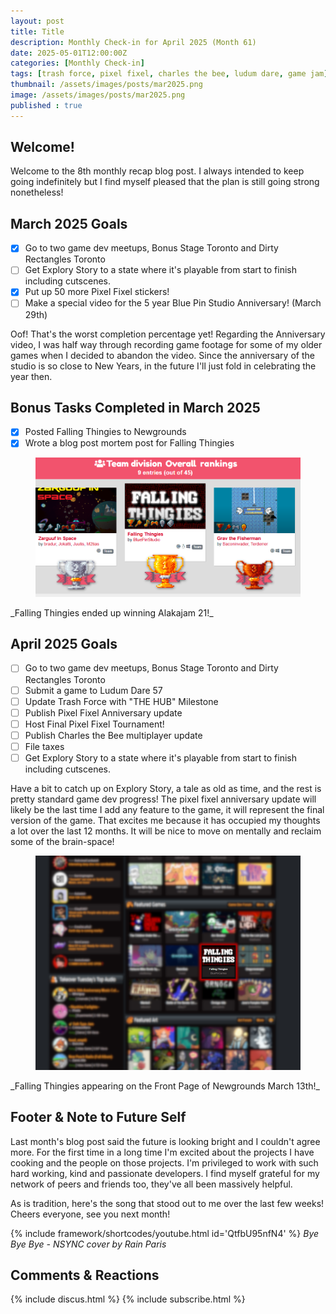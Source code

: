 ```yaml
---
layout: post
title: Title
description: Monthly Check-in for April 2025 (Month 61)
date: 2025-05-01T12:00:00Z
categories: [Monthly Check-in]
tags: [trash force, pixel fixel, charles the bee, ludum dare, game jam]
thumbnail: /assets/images/posts/mar2025.png
image: /assets/images/posts/mar2025.png
published : true
---
```


## Welcome!
Welcome to the 8th monthly recap blog post. I always intended to keep going indefinitely but I find myself pleased that the plan is still going strong nonetheless!

## March 2025 Goals 
  - [x] Go to two game dev meetups, Bonus Stage Toronto and Dirty Rectangles Toronto
  - [ ] Get Explory Story to a state where it's playable from start to finish including cutscenes.
  - [x] Put up 50 more Pixel Fixel stickers!
  - [ ] Make a special video for the 5 year Blue Pin Studio Anniversary! (March 29th)

  Oof! That's the worst completion percentage yet! Regarding the Anniversary video, I was half way through recording game footage for some of my older games when I decided to abandon the video. Since the anniversary of the studio is so close to New Years, in the future I'll just fold in celebrating the year then.

## Bonus Tasks Completed in March 2025
  - [x] Posted Falling Thingies to Newgrounds
  - [x] Wrote a blog post mortem post for Falling Thingies

  <figure>
  <img src="/assets/images/posts/ft_trophy.png" alt="Falling Thingies Won the Jam!">
  </figure>
  _Falling Thingies ended up winning Alakajam 21!_

## April 2025 Goals 
  - [ ] Go to two game dev meetups, Bonus Stage Toronto and Dirty Rectangles Toronto
  - [ ] Submit a game to Ludum Dare 57
  - [ ] Update Trash Force with "THE HUB" Milestone
  - [ ] Publish Pixel Fixel Anniversary update
  - [ ] Host Final Pixel Fixel Tournament!
  - [ ] Publish Charles the Bee multiplayer update
  - [ ] File taxes
  - [ ] Get Explory Story to a state where it's playable from start to finish including cutscenes.

  Have a bit to catch up on Explory Story, a tale as old as time, and the rest is pretty standard game dev progress! The pixel fixel anniversary update will likely be the last time I add any feature to the game, it will represent the final version of the game. That excites me because it has occupied my thoughts a lot over the last 12 months. It will be nice to move on mentally and reclaim some of the brain-space!
 
  <figure>
  <img src="/assets/images/posts/ft_frontpage.png" alt="Falling Thingies on Front Page of Newgrounds">
  </figure>
  _Falling Thingies appearing on the Front Page of Newgrounds March 13th!_


## Footer & Note to Future Self
Last month's blog post said the future is looking bright and I couldn't agree more. For the first time in a long time I'm excited about the projects I have cooking and the people on those projects. I'm privileged to work with such hard working, kind and passionate developers. I find myself grateful for my network of peers and friends too, they've all been massively helpful.

As is tradition, here's the song that stood out to me over the last few weeks! Cheers everyone, see you next month!

{% include framework/shortcodes/youtube.html id='QtfbU95nfN4' %}
_Bye Bye Bye - NSYNC cover by Rain Paris_

## Comments & Reactions

{% include discus.html %}
{% include subscribe.html %}